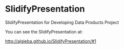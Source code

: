 # SlidifyPresentation
SlidifyPresentation for Developing Data Products Project

You can see the SlidifyPresentation at:

http://algieba.github.io/SlidifyPresentation/#1
